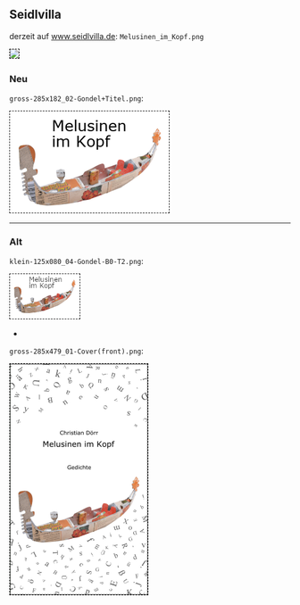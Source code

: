 ## Seidlvilla

derzeit auf www.seidlvilla.de: `Melusinen_im_Kopf.png`

<img src="http://www.seidlvilla.de/tl_files/bilder/programm/lesung/Melusinen_im_Kopf.png" style="border:1px dashed black">


### Neu
`gross-285x182_02-Gondel+Titel.png`:

<img src="gross-285x182_02-Gondel+Titel.png" style="border:1px dashed black">

---

### Alt
`klein-125x080_04-Gondel-B0-T2.png`:

<img src="klein-125x080_04-Gondel-B0-T2.png" style="border:1px dashed black">

-

`gross-285x479_01-Cover(front).png`:

<img src="gross-285x479_01-Cover(front).png" style="border:1px dashed black">

